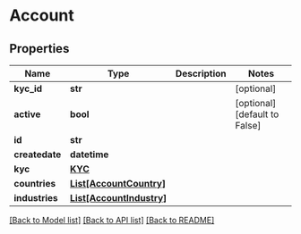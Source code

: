 # Account

## Properties
Name | Type | Description | Notes
------------ | ------------- | ------------- | -------------
**kyc_id** | **str** |  | [optional] 
**active** | **bool** |  | [optional] [default to False]
**id** | **str** |  | 
**createdate** | **datetime** |  | 
**kyc** | [**KYC**](KYC.md) |  | 
**countries** | [**List[AccountCountry]**](AccountCountry.md) |  | 
**industries** | [**List[AccountIndustry]**](AccountIndustry.md) |  | 

[[Back to Model list]](../README.md#documentation-for-models) [[Back to API list]](../README.md#documentation-for-api-endpoints) [[Back to README]](../README.md)


